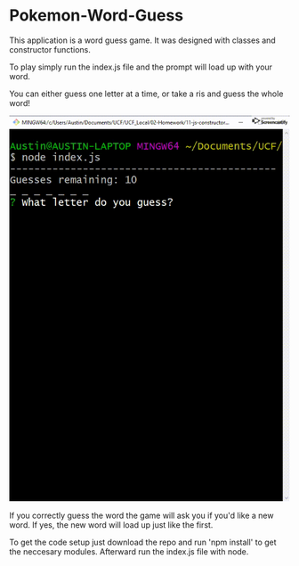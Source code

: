 # Pokemon-Word-Guess

This application is a word guess game. It was designed with classes and constructor functions.

To play simply run the index.js file and the prompt will load up with your word.

You can either guess one letter at a time, or take a ris and guess the whole word!

![Game playing through 2 rounds](assets/game.gif)

If you correctly guess the word the game will ask you if you'd like a new word. If yes, the new word will load up just like the first.

To get the code setup just download the repo and run 'npm install' to get the neccesary modules. Afterward run the index.js file with node.
